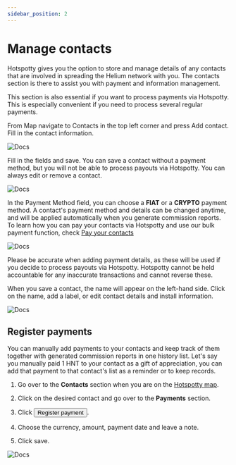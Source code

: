 ```yaml
---
sidebar_position: 2
---
```


# Manage contacts

Hotspotty gives you the option to store and manage details of any contacts that are involved in spreading the Helium network with you. The contacts section is there to assist you with payment and information management.

This section is also essential if you want to process payments via Hotspotty. This is especially convenient if you need to process several regular payments.

From Map navigate to Contacts in the top left corner and press Add contact. Fill in the contact information.

![Docs](/img/workspace/managecontacts1.png)

Fill in the fields and save. You can save a contact without a payment method, but you will not be able to process payouts via Hotspotty. You can always edit or remove a contact.

![Docs](/img/workspace/managecontacts2.png)

In the Payment Method field, you can choose a **FIAT** or a **CRYPTO** payment method. A contact's payment method and details can be changed anytime, and will be applied automatically when you generate commission reports. To learn how you can pay your contacts via Hotspotty and use our bulk payment function, check [Pay your contacts](../payment-management/pay-your-contacts)

![Docs](/img/workspace/managecontacts3.png)

Please be accurate when adding payment details, as these will be used if you decide to process payouts via Hotspotty. Hotspotty cannot be held accountable for any inaccurate transactions and cannot reverse these.

When you save a contact, the name will appear on the left-hand side. Click on the name, add a label, or edit contact details and install information.

![Docs](/img/workspace/managecontacts4.png)

## Register payments

You can manually add payments to your contacts and keep track of them together with generated commission reports in one history list. Let's say you manually paid 1 HNT to your contact as a gift of appreciation, you can add that payment to that contact's list as a reminder or to keep records.

1. Go over to the **Contacts** section when you are on the [Hotspotty map](https://app.hotspotty.net/hotspots).

2. Click on the desired contact and go over to the **Payments** section.

3. Click <button className="hotspotty-button">Register payment</button>.

4. Choose the currency, amount, payment date and leave a note.

5. Click save.

![Docs](/img/workspace/register-payment.png)
